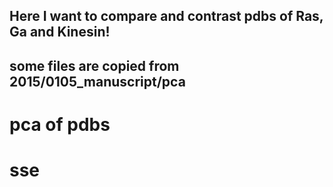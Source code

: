 ## Here I want to compare and contrast pdbs of Ras, Ga and Kinesin!
## some files are copied from 2015/0105_manuscript/pca

# pca of pdbs
# sse 



